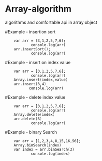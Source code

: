 # Array-algorithm
algorithms and comfortable api in array object

#Example - insertion sort

        var arr = [3,1,2,5,7,6];
                console.log(arr)
        arr.insertSort();
                console.log(arr)


#Example - insert on index value

        var arr = [3,1,2,5,7,6];
                console.log(arr)
        Array.insert(index,value)
        arr.insert(3,4)
               console.log(arr)

#Example - delete index value

        var arr = [3,1,2,5,7,6];
                console.log(arr)
        Array.delete(index)
        arr.delete(3)
                console.log(arr)
    
#Example - binary Search

        var arr = [1,2,3,4,8,15,16,56];
        Array.binSearch(index)
        var index = arr.binSearch(3)
                console.log(index)
